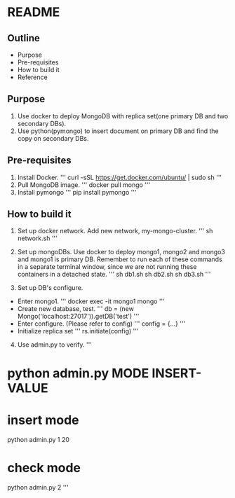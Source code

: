 # README

## Outline
* Purpose
* Pre-requisites
* How to build it
* Reference

## Purpose
1. Use docker to deploy MongoDB with replica set(one primary DB and two secondary DBs).
2. Use python(pymongo) to insert document on primary DB and find the copy on secondary DBs.

## Pre-requisites
1. Install Docker. 
'''
curl -sSL https://get.docker.com/ubuntu/ | sudo sh
'''
2. Pull MongoDB image.
'''
docker pull mongo
'''
3. Install pymongo
'''
pip install pymongo
'''

## How to build it
1. Set up docker network.
Add new network, my-mongo-cluster.
'''
sh network.sh
'''

2. Set up mongoDBs.
Use docker to deploy mongo1, mongo2 and mongo3 and mongo1 is primary DB.
Remember to run each of these commands in a separate terminal window, since we are not running these containers in a detached state.
'''
sh db1.sh
sh db2.sh
sh db3.sh
'''

3. Set up DB's configure. 
- Enter mongo1.
'''
docker exec -it mongo1 mongo
'''
- Create new database, test.
'''
db = (new Mongo('localhost:27017')).getDB('test')
'''
- Enter configure. (Please refer to config)
'''
config = {...}
'''
- Initialize replica set
'''
rs.initiate(config)
'''

4. Use admin.py to verify.
'''
# python admin.py MODE INSERT-VALUE
# insert mode
python admin.py 1 20

# check mode
python admin.py 2
'''
